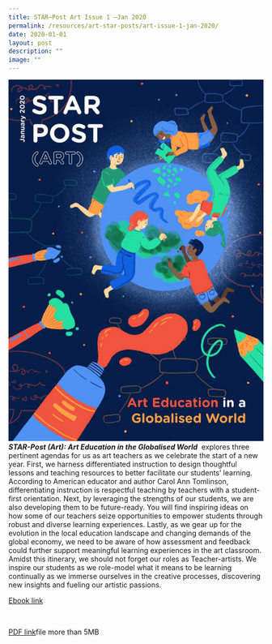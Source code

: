 ```yaml
---
title: STAR–Post Art Issue 1 –Jan 2020
permalink: /resources/art-star-posts/art-issue-1-jan-2020/
date: 2020-01-01
layout: post
description: ""
image: ""
---
```

![](/images/art-education-in-globalised-world.png)
**_STAR-Post (Art): Art Education in the Globalised World_** 
explores three pertinent agendas for us as art teachers as we celebrate the start of a new year. First, we harness differentiated instruction to design thoughtful lessons and teaching resources to better facilitate our students’ learning. According to American educator and author Carol Ann Tomlinson, differentiating instruction is respectful teaching by teachers with a student-first orientation. Next, by leveraging the strengths of our students, we are also developing them to be future-ready. You will find inspiring ideas on how some of our teachers seize opportunities to empower students through robust and diverse learning experiences. Lastly, as we gear up for the evolution in the local education landscape and changing demands of the global economy, we need to be aware of how assessment and feedback could further support meaningful learning experiences in the art classroom. Amidst this itinerary, we should not forget our roles as Teacher-artists. We inspire our students as we role-model what it means to be learning continually as we immerse ourselves in the creative processes, discovering new insights and fueling our artistic passions.

[Ebook link](https://joom.ag/2iGe)

 

[PDF link](https://academyofsingaporeteachers.moe.edu.sg/docs/librariesprovider4/star-publications/art-star-post/star-post-art-issue-1_jan-2020.pdf?sfvrsn=9280b5cb_2)file more than 5MB